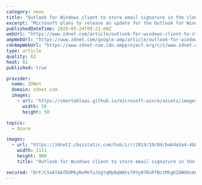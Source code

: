```yaml
---
category: news
title: "Outlook for Windows client to store email signature in the cloud"
excerpt: "Microsoft plans to release an update for the Outlook for Windows client next month that will add the possibility to configure an email signature and have it saved in the cloud, rather than inside each Outlook installation."
publishedDateTime: 2020-05-24T09:21:00Z
webUrl: "https://www.zdnet.com/article/outlook-for-windows-client-to-store-email-signature-in-the-cloud/"
ampWebUrl: "https://www.zdnet.com/google-amp/article/outlook-for-windows-client-to-store-email-signature-in-the-cloud/"
cdnAmpWebUrl: "https://www-zdnet-com.cdn.ampproject.org/c/s/www.zdnet.com/google-amp/article/outlook-for-windows-client-to-store-email-signature-in-the-cloud/"
type: article
quality: 82
heat: 82
published: true

provider:
  name: ZDNet
  domain: zdnet.com
  images:
    - url: "https://smartableai.github.io/microsoft-azure/assets/images/organizations/zdnet.com-50x50.jpg"
      width: 50
      height: 50

topics:
  - Azure

images:
  - url: "https://zdnet2.cbsistatic.com/hub/i/r/2014/10/04/ba64a5a4-4b8f-11e4-b6a0-d4ae52e95e57/resize/1200x900/fc724b7f913049ace617ea871f4c0935/linksys-media-center-extender.jpg"
    width: 1111
    height: 900
    title: "Outlook for Windows client to store email signature in the cloud"

secured: "DrF/CSoATAAfDUMkyNvMeTuJUgtqMpBqNAhs79Yy87BvRfBczMkgKZ4WGKvAnAF5hqhc8ZBY/TSfOb0434tp+JBwjimZpUE0bde52Qzfee2JBAUuWngqrwCWp3ywJ0zr01LqDG6zz3DwyokzM2o6hpYfuLl1Ap9olUQ8/u9sIaarI/SybVr5HZSc2/ijbxcMwwUVuop1wyvnoYkjpI+FTwM1ljmnJgF+SOXiTF+fU1L0qeE4McegQO92nMGWpqUP6QcNtDyErHsjGPlmmUhmlKpNHX/GavDnfXcyPFNMweKxXKtkpZZ3aW3WazPNqnM2;oqEHw2hvE4rdtlRcumOZ1A=="
---
```


